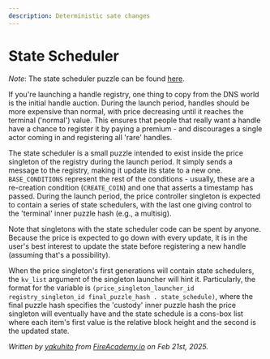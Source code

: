 ```yaml
---
description: Deterministic sate changes
---
```


# State Scheduler

_Note_: The state scheduler puzzle can be found [here](https://github.com/Yakuhito/slot-machine/blob/master/puzzles/singleton/state_scheduler.clsp).

If you're launching a handle registry, one thing to copy from the DNS world is the initial handle auction. During the launch period, handles should be more expensive than normal, with price decreasing until it reaches the terminal ('normal') value. This ensures that people that really want a handle have a chance to register it by paying a premium - and discourages a single actor coming in and registering all 'rare' handles.

The state scheduler is a small puzzle intended to exist inside the price singleton of the registry during the launch period. It simply sends a message to the registry, making it update its state to a new one. `BASE_CONDITIONS` represent the rest of the conditions - usually, these are a re-creation condition (`CREATE_COIN`) and one that asserts a timestamp has passed. During the launch period, the price controller singleton is expected to contain a series of state schedulers, with the last one giving control to the 'terminal' inner puzzle hash (e.g., a multisig).

Note that singletons with the state scheduler code can be spent by anyone. Because the price is expected to go down with every update, it is in the user's best interest to update the state before registering a new handle (assuming that's a possibility).

When the price singleton's first generations will contain state schedulers, the `kv_list` argument of the singleton launcher will hint it. Particularly, the format for the variable is `(price_singleton_launcher_id registry_singleton_id final_puzzle_hash . state_schedule)`, where the final puzzle hash specifies the 'custody' inner puzzle hash the price singleton will eventually have and the state schedule is a cons-box list where each item's first value is the relative block height and the second is the updated state.

_Written by_ [_yakuhito_](https://x.com/yakuh1t0) _from_ [_FireAcademy.io_](https://fireacademy.io/) _on Feb 21st, 2025._
